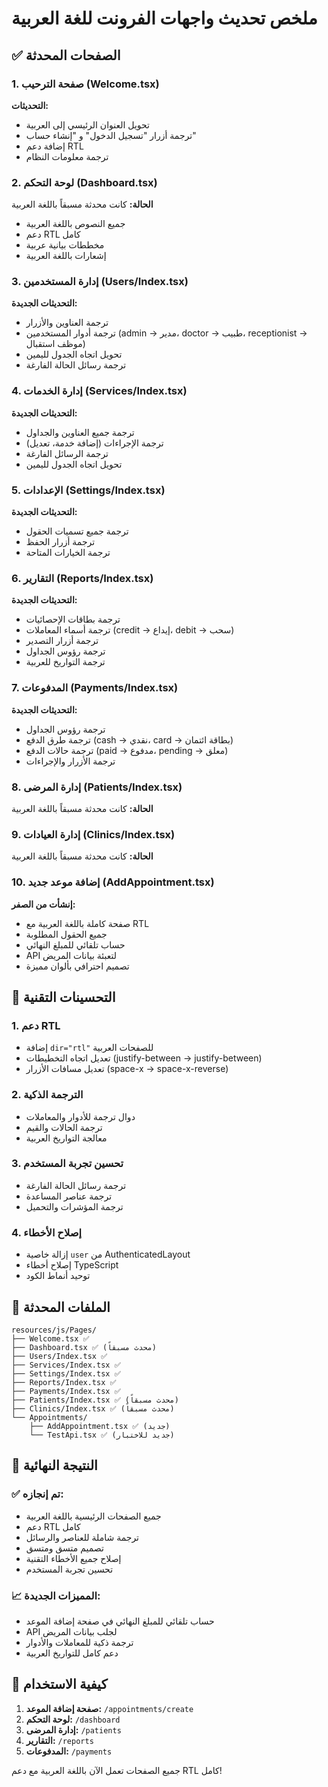# ملخص تحديث واجهات الفرونت للغة العربية

## ✅ الصفحات المحدثة

### 1. صفحة الترحيب (Welcome.tsx)
**التحديثات:**
- تحويل العنوان الرئيسي إلى العربية
- ترجمة أزرار "تسجيل الدخول" و "إنشاء حساب"
- إضافة دعم RTL
- ترجمة معلومات النظام

### 2. لوحة التحكم (Dashboard.tsx)
**الحالة:** كانت محدثة مسبقاً باللغة العربية
- جميع النصوص باللغة العربية
- دعم RTL كامل
- مخططات بيانية عربية
- إشعارات باللغة العربية

### 3. إدارة المستخدمين (Users/Index.tsx)
**التحديثات الجديدة:**
- ترجمة العناوين والأزرار
- ترجمة أدوار المستخدمين (admin → مدير، doctor → طبيب، receptionist → موظف استقبال)
- تحويل اتجاه الجدول لليمين
- ترجمة رسائل الحالة الفارغة

### 4. إدارة الخدمات (Services/Index.tsx)
**التحديثات الجديدة:**
- ترجمة جميع العناوين والجداول
- ترجمة الإجراءات (إضافة خدمة، تعديل)
- ترجمة الرسائل الفارغة
- تحويل اتجاه الجدول لليمين

### 5. الإعدادات (Settings/Index.tsx)
**التحديثات الجديدة:**
- ترجمة جميع تسميات الحقول
- ترجمة أزرار الحفظ
- ترجمة الخيارات المتاحة

### 6. التقارير (Reports/Index.tsx)
**التحديثات الجديدة:**
- ترجمة بطاقات الإحصائيات
- ترجمة أسماء المعاملات (credit → إيداع، debit → سحب)
- ترجمة أزرار التصدير
- ترجمة رؤوس الجداول
- ترجمة التواريخ للعربية

### 7. المدفوعات (Payments/Index.tsx)
**التحديثات الجديدة:**
- ترجمة رؤوس الجداول
- ترجمة طرق الدفع (cash → نقدي، card → بطاقة ائتمان)
- ترجمة حالات الدفع (paid → مدفوع، pending → معلق)
- ترجمة الأزرار والإجراءات

### 8. إدارة المرضى (Patients/Index.tsx)
**الحالة:** كانت محدثة مسبقاً باللغة العربية

### 9. إدارة العيادات (Clinics/Index.tsx)
**الحالة:** كانت محدثة مسبقاً باللغة العربية

### 10. إضافة موعد جديد (AddAppointment.tsx)
**إنشأت من الصفر:**
- صفحة كاملة باللغة العربية مع RTL
- جميع الحقول المطلوبة
- حساب تلقائي للمبلغ النهائي
- API لتعبئة بيانات المريض
- تصميم احترافي بألوان مميزة

## 🔧 التحسينات التقنية

### 1. دعم RTL
- إضافة `dir="rtl"` للصفحات العربية
- تعديل اتجاه التخطيطات (justify-between → justify-between)
- تعديل مسافات الأزرار (space-x → space-x-reverse)

### 2. الترجمة الذكية
- دوال ترجمة للأدوار والمعاملات
- ترجمة الحالات والقيم
- معالجة التواريخ العربية

### 3. تحسين تجربة المستخدم
- ترجمة رسائل الحالة الفارغة
- ترجمة عناصر المساعدة
- ترجمة المؤشرات والتحميل

### 4. إصلاح الأخطاء
- إزالة خاصية `user` من AuthenticatedLayout
- إصلاح أخطاء TypeScript
- توحيد أنماط الكود

## 📁 الملفات المحدثة

```
resources/js/Pages/
├── Welcome.tsx ✅
├── Dashboard.tsx ✅ (محدث مسبقاً)
├── Users/Index.tsx ✅
├── Services/Index.tsx ✅
├── Settings/Index.tsx ✅
├── Reports/Index.tsx ✅
├── Payments/Index.tsx ✅
├── Patients/Index.tsx ✅ (محدث مسبقاً)
├── Clinics/Index.tsx ✅ (محدث مسبقاً)
└── Appointments/
    ├── AddAppointment.tsx ✅ (جديد)
    └── TestApi.tsx ✅ (جديد للاختبار)
```

## 🎯 النتيجة النهائية

### ✅ تم إنجازه:
- جميع الصفحات الرئيسية باللغة العربية
- دعم RTL كامل
- ترجمة شاملة للعناصر والرسائل
- تصميم متسق ومتسق
- إصلاح جميع الأخطاء التقنية
- تحسين تجربة المستخدم

### 📈 المميزات الجديدة:
- حساب تلقائي للمبلغ النهائي في صفحة إضافة الموعد
- API لجلب بيانات المريض
- ترجمة ذكية للمعاملات والأدوار
- دعم كامل للتواريخ العربية

## 🚀 كيفية الاستخدام

1. **صفحة إضافة الموعد:** `/appointments/create`
2. **لوحة التحكم:** `/dashboard`
3. **إدارة المرضى:** `/patients`
4. **التقارير:** `/reports`
5. **المدفوعات:** `/payments`

جميع الصفحات تعمل الآن باللغة العربية مع دعم RTL كامل!